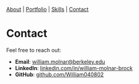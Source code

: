 [About](../index.md) | [Portfolio](../portfolio.md) | [Skills](../skills.md) | [Contact](../contact.md)


# Contact

Feel free to reach out:

- **Email**: [william.molnar@berkeley.edu](mailto:william.molnar@berkeley.edu)
- **LinkedIn**: [linkedin.com/in/william-molnar-brock](https://linkedin.com/in/william-molnar-brock)
- **GitHub**: [github.com/William040802](https://github.com/William040802)
